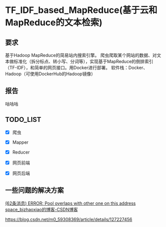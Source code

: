 # TF_IDF_based_MapReduce(基于云和MapReduce的文本检索)
## 要求
基于Hadoop MapReduce的简易站内搜索引擎。
爬虫爬取某个网站的数据、对文本做标准化（拆分标点、转小写、分词等），实现基于MapReduce的倒排索引（TF-IDF），和简单的网页接口。用Docker进行部署。
软件栈：Docker、Hadoop（可使用DockerHub的Hadoop镜像）
## 报告
咕咕咕

## TODO_LIST
- [x] 爬虫

- [x] Mapper

- [x] Reducer

- [x] 网页前端

- [x] 网页后端

## 一些问题的解决方案
[(62条消息) ERROR: Pool overlaps with other one on this address space_bjzhaoxiao的博客-CSDN博客](https://blog.csdn.net/bjzhaoxiao/article/details/95622301)

https://blog.csdn.net/m0_59308369/article/details/127227456
